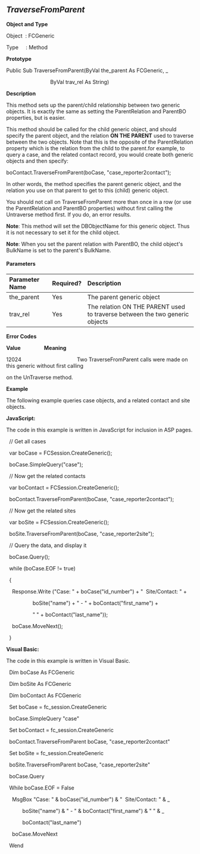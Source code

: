 _TraverseFromParent_
--------------------

**Object and Type**

Object  : FCGeneric

Type     : Method

**Prototype**

Public Sub TraverseFromParent(ByVal the_parent As FCGeneric, _

                              ByVal trav_rel As String)

**Description**

This method sets up the parent/child relationship between two generic objects. It is exactly the same as setting the ParentRelation and ParentBO properties, but is easier.

This method should be called for the child generic object, and should specify the parent object, and the relation **ON THE PARENT** used to traverse between the two objects. Note that this is the opposite of the ParentRelation property which is the relation from the child to the parent.for example, to query a case, and the related contact record, you would create both generic objects and then specify:

boContact.TraverseFromParent(boCase, "case_reporter2contact");

In other words, the method specifies the parent generic object, and the relation you use on that parent to get to this (child) generic object.

You should not call on TraverseFromParent more than once in a row (or use the ParentRelation and ParentBO properties) without first calling the Untraverse method first. If you do, an error results.

**Note**: This method will set the DBObjectName for this generic object. Thus it is not necessary to set it for the child object.

**Note**: When you set the parent relation with ParentBO, the child object's BulkName is set to the parent's BulkName.

#### Parameters

| Parameter Name | Required? | Description |
|:--- |:--- |:--- |
| the_parent | Yes | The parent generic object |
| trav_rel | Yes | The relation ON THE PARENT used to traverse between the two generic objects |

**Error Codes**

**Value**                **Meaning**

12024                                      Two TraverseFromParent calls were made on this generic without first calling

on the UnTraverse method.

**Example**

The following example queries case objects, and a related contact and site objects.

**JavaScript:**

The code in this example is written in JavaScript for inclusion in ASP pages.

  // Get all cases

  var boCase = FCSession.CreateGeneric();

  boCase.SimpleQuery("case");

  // Now get the related contacts

  var boContact = FCSession.CreateGeneric();

  boContact.TraverseFromParent(boCase, "case_reporter2contact"); 

  // Now get the related sites

  var boSite = FCSession.CreateGeneric();

  boSite.TraverseFromParent(boCase, "case_reporter2site");

  // Query the data, and display it 

  boCase.Query();

  while (boCase.EOF != true)

  {

    Response.Write ("Case: " + boCase("id_number") + "  Site/Contact: " +

                  boSite("name") + " - " + boContact("first_name") +

                  " " \+ boContact("last_name"));        

    boCase.MoveNext();

  }

**Visual Basic:**

The code in this example is written in Visual Basic.

  Dim boCase As FCGeneric

  Dim boSite As FCGeneric

  Dim boContact As FCGeneric

  Set boCase = fc_session.CreateGeneric

  boCase.SimpleQuery "case"

  Set boContact = fc_session.CreateGeneric

  boContact.TraverseFromParent boCase, "case_reporter2contact" 

  Set boSite = fc_session.CreateGeneric

  boSite.TraverseFromParent boCase, "case_reporter2site"

  boCase.Query

  While boCase.EOF = False

    MsgBox "Case: " & boCase("id_number") & "  Site/Contact: " & _

           boSite("name") & " - " & boContact("first_name") & " " & _

           boContact("last_name")

    boCase.MoveNext

  Wend